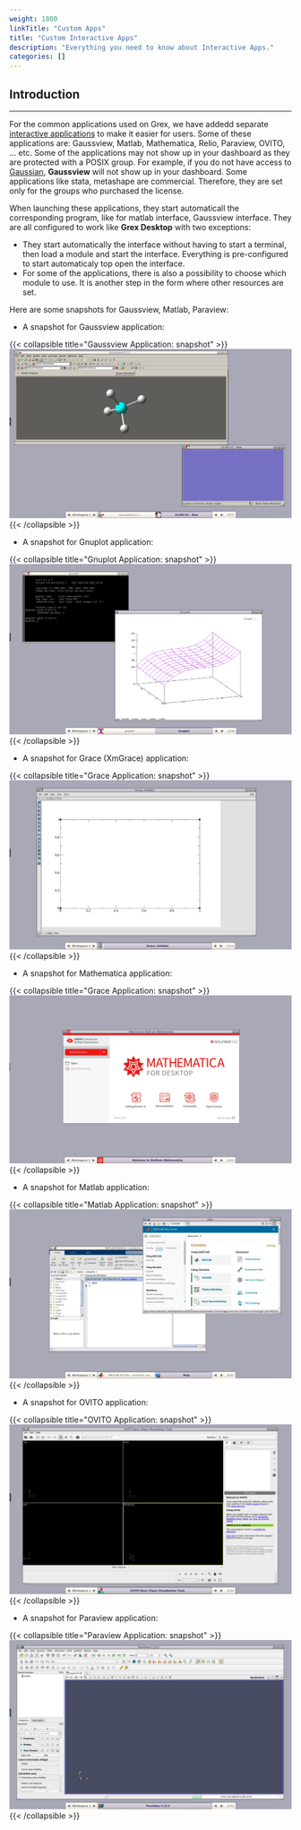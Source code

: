 ```yaml
---
weight: 1800
linkTitle: "Custom Apps"
title: "Custom Interactive Apps"
description: "Everything you need to know about Interactive Apps."
categories: []
---
```


## Introduction
---

For the common applications used on Grex, we have addedd separate [interactive applications](ood/#interactive-apps) to make it easier for users. Some of these applications are: Gaussview, Matlab, Mathematica, Relio, Paraview, OVITO, ... etc. Some of the applications may not show up in your dashboard as they are protected with a POSIX group. For example, if you do not have access to [Gaussian](specific-soft/gaussian), __Gaussview__ will not show up in your dashboard. Some applications like stata, metashape are commercial. Therefore, they are set only for the groups who purchased the license. 

When launching these applications, they start automaticall the corresponding program, like for matlab interface, Gaussview interface. They are all configured to work like __Grex Desktop__ with two exceptions:

* They start automatically the interface without having to start a terminal, then load a module and start the interface. Everything is pre-configured to start automaticaly top open the interface.
* For some of the applications, there is also a possibility to choose which module to use. It is another step in the form where other resources are set. 

Here are some snapshots for Gaussview, Matlab, Paraview:

* A snapshot for Gaussview application:

{{< collapsible title="Gaussview Application: snapshot" >}}
![Gaussview Application](/ood/gaussview-snap.png)
{{< /collapsible >}}

* A snapshot for Gnuplot application:

{{< collapsible title="Gnuplot Application: snapshot" >}}
![Gnuplot Application](/ood/gnuplot-snap.png)
{{< /collapsible >}}

* A snapshot for Grace (XmGrace) application:

{{< collapsible title="Grace Application: snapshot" >}}
![Grace Application](/ood/grace-snap.png)
{{< /collapsible >}}

* A snapshot for Mathematica application:

{{< collapsible title="Grace Application: snapshot" >}}
![Mathematica Application](/ood/mathematica-snap.png)
{{< /collapsible >}}

* A snapshot for Matlab application:

{{< collapsible title="Matlab Application: snapshot" >}}
![Matlab Application](/ood/matlab-snap.png)
{{< /collapsible >}}

* A snapshot for OVITO application:

{{< collapsible title="OVITO Application: snapshot" >}}
![OVITO Application](/ood/ovito-snap.png)
{{< /collapsible >}}

* A snapshot for Paraview application:

{{< collapsible title="Paraview Application: snapshot" >}}
![Paraview Application](/ood/paraview-snap.png)
{{< /collapsible >}}

<!-- {{< treeview display="tree" />}} -->

<!-- Changes and update:
* Last reviewed on: Jul 04, 2025.
-->
